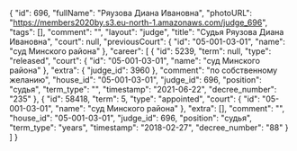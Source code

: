 {
    "id": 696,
    "fullName": "Ряузова Диана Ивановна",
    "photoURL": "https://members2020by.s3.eu-north-1.amazonaws.com/judge_696",
    "tags": [],
    "comment": "",
    "layout": "judge",
    "title": "Судья Ряузова Диана Ивановна",
    "court": null,
    "previousCourt": {
        "id": "05-001-03-01",
        "name": "суд Минского района"
    },
    "career": [
        {
            "id": 5239,
            "term": null,
            "type": "released",
            "court": {
                "id": "05-001-03-01",
                "name": "суд Минского района"
            },
            "extra": {
                "judge_id": 3960
            },
            "comment": "по собственному желанию",
            "house_id": "05-001-03-01",
            "judge_id": 696,
            "position": "судья",
            "term_type": "",
            "timestamp": "2021-06-22",
            "decree_number": "235"
        },
        {
            "id": 58418,
            "term": 5,
            "type": "appointed",
            "court": {
                "id": "05-001-03-01",
                "name": "суд Минского района"
            },
            "extra": [],
            "comment": "",
            "house_id": "05-001-03-01",
            "judge_id": 696,
            "position": "судья",
            "term_type": "years",
            "timestamp": "2018-02-27",
            "decree_number": "88"
        }
    ]
}